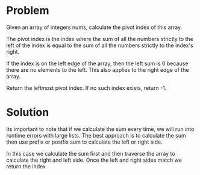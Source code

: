 # Problem

Given an array of integers nums, calculate the pivot index of this array.

The pivot index is the index where the sum of all the numbers strictly to the left of the index is equal to the sum of all the numbers strictly to the index's right.

If the index is on the left edge of the array, then the left sum is 0 because there are no elements to the left. This also applies to the right edge of the array.

Return the leftmost pivot index. If no such index exists, return -1.

# Solution

Its important to note that if we calculate the sum every time, we will run into runtime errors with large lists. The best approach is to calculate the sum then use prefix or postfix sum to calculate the left or right side.

In this case we calculate the sum first and then traverse the array to calculate the right and left side. Once the left and right sides match we return the index
